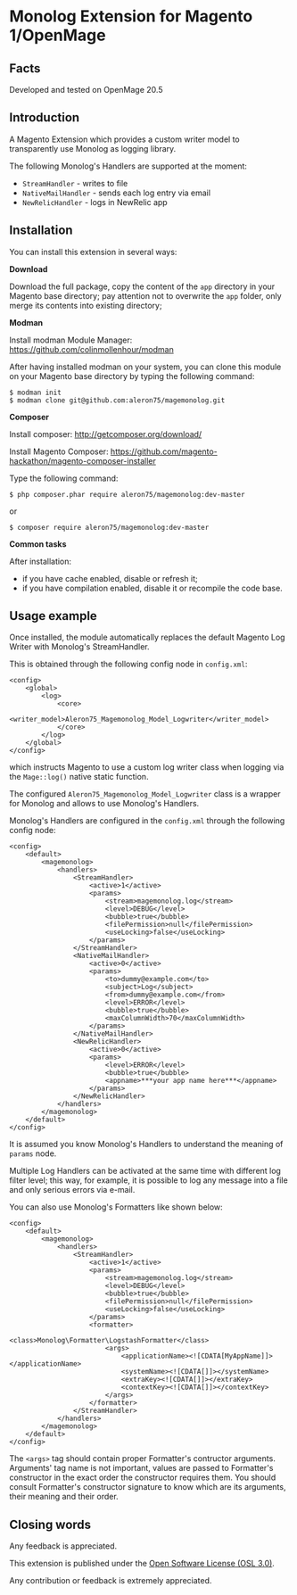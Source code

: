 Monolog Extension for Magento 1/OpenMage
===========

Facts
-----
Developed and tested on OpenMage 20.5

Introduction
------------

A Magento Extension which provides a custom writer model to transparently use 
Monolog as logging library.

The following Monolog's Handlers are supported at the moment:

* `StreamHandler` - writes to file
* `NativeMailHandler` - sends each log entry via email
* `NewRelicHandler` - logs in NewRelic app

Installation
------------

You can install this extension in several ways:

**Download**

Download the full package, copy the content of the `app` directory
in your Magento base directory; pay attention not to overwrite
the `app` folder, only merge its contents into existing directory;

**Modman**

Install modman Module Manager: https://github.com/colinmollenhour/modman

After having installed modman on your system, you can clone this module on your
Magento base directory by typing the following command:

    $ modman init
    $ modman clone git@github.com:aleron75/magemonolog.git

**Composer**

Install composer: http://getcomposer.org/download/

Install Magento Composer: https://github.com/magento-hackathon/magento-composer-installer

Type the following command:

    $ php composer.phar require aleron75/magemonolog:dev-master

or

    $ composer require aleron75/magemonolog:dev-master

**Common tasks**

After installation:

* if you have cache enabled, disable or refresh it;
* if you have compilation enabled, disable it or recompile the code base.

Usage example
-------------
Once installed, the module automatically replaces the default Magento Log Writer
with Monolog's StreamHandler.

This is obtained through the following config node in `config.xml`:

    <config>
        <global>
            <log>
                <core>
                    <writer_model>Aleron75_Magemonolog_Model_Logwriter</writer_model>
                </core>
            </log>
        </global>
    </config>

which instructs Magento to use a custom log writer class when logging via the
`Mage::log()` native static function.

The configured `Aleron75_Magemonolog_Model_Logwriter` class is a wrapper for
Monolog and allows to use Monolog's Handlers.

Monolog's Handlers are configured in the `config.xml` through the following
config node:

    <config>
        <default>
            <magemonolog>
                <handlers>
                    <StreamHandler>
                        <active>1</active>
                        <params>
                            <stream>magemonolog.log</stream>
                            <level>DEBUG</level>
                            <bubble>true</bubble>
                            <filePermission>null</filePermission>
                            <useLocking>false</useLocking>
                        </params>
                    </StreamHandler>
                    <NativeMailHandler>
                        <active>0</active>
                        <params>
                            <to>dummy@example.com</to>
                            <subject>Log</subject>
                            <from>dummy@example.com</from>
                            <level>ERROR</level>
                            <bubble>true</bubble>
                            <maxColumnWidth>70</maxColumnWidth>
                        </params>
                    </NativeMailHandler>
                    <NewRelicHandler>
                        <active>0</active>
                        <params>
                            <level>ERROR</level>
                            <bubble>true</bubble>
                            <appname>***your app name here***</appname>
                        </params>
                    </NewRelicHandler>
                </handlers>
            </magemonolog>
        </default>
    </config>

It is assumed you know Monolog's Handlers to understand the meaning of `params`
node.

Multiple Log Handlers can be activated at the same time with different log
filter level; this way, for example, it is possible to log any message into a
file and only serious errors via e-mail.

You can also use Monolog's Formatters like shown below:

    <config>
        <default>
            <magemonolog>
                <handlers>
                    <StreamHandler>
                        <active>1</active>
                        <params>
                            <stream>magemonolog.log</stream>
                            <level>DEBUG</level>
                            <bubble>true</bubble>
                            <filePermission>null</filePermission>
                            <useLocking>false</useLocking>
                        </params>
                        <formatter>
                            <class>Monolog\Formatter\LogstashFormatter</class>
                            <args>
                                <applicationName><![CDATA[MyAppName]]></applicationName>
                                <systemName><![CDATA[]]></systemName>
                                <extraKey><![CDATA[]]></extraKey>
                                <contextKey><![CDATA[]]></contextKey>
                            </args>
                        </formatter>
                    </StreamHandler>
                </handlers>
            </magemonolog>
        </default>
    </config>

The `<args>` tag should contain proper Formatter's contructor arguments. Arguments' tag name is not important, values
are passed to Formatter's constructor in the exact order the constructor requires them. You should consult Formatter's
constructor signature to know which are its arguments, their meaning and their order.

Closing words
-------------
Any feedback is appreciated.

This extension is published under the [Open Software License (OSL 3.0)](http://opensource.org/licenses/OSL-3.0).

Any contribution or feedback is extremely appreciated.
